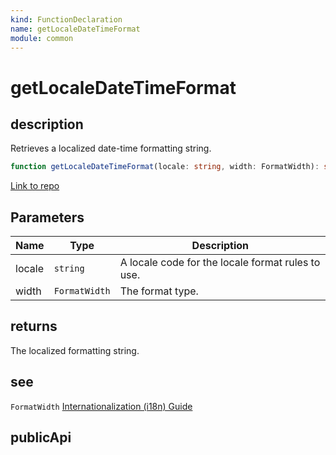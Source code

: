 ```yaml
---
kind: FunctionDeclaration
name: getLocaleDateTimeFormat
module: common
---
```


# getLocaleDateTimeFormat

## description

Retrieves a localized date-time formatting string.

```ts
function getLocaleDateTimeFormat(locale: string, width: FormatWidth): string;
```

[Link to repo](https://github.com/timdeschryver/angular/blob/master/packages/common/src/i18n/locale_data_api.ts#L378-L382)

## Parameters

| Name   | Type          | Description                                       |
| ------ | ------------- | ------------------------------------------------- |
| locale | `string`      | A locale code for the locale format rules to use. |
| width  | `FormatWidth` | The format type.                                  |

## returns

The localized formatting string.

## see

`FormatWidth`
[Internationalization (i18n) Guide](https://angular.io/guide/i18n)

## publicApi
